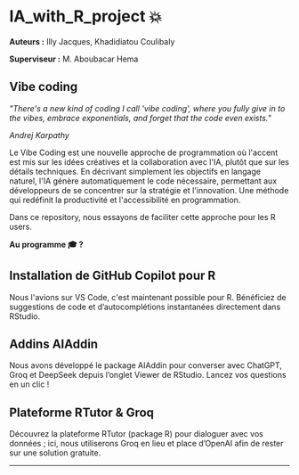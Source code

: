 # IA_with_R_project 💥

**Auteurs :**  Illy Jacques, Khadidiatou Coulibaly

**Superviseur :** M. Aboubacar Hema

## Vibe coding

*"There's a new kind of coding I call 'vibe coding', where you fully give in to the vibes, embrace exponentials, and forget that the code even exists."*

*Andrej Karpathy*

Le Vibe Coding est une nouvelle approche de programmation où l'accent est mis sur les idées créatives et la collaboration avec l'IA, plutôt que sur les détails techniques.
En décrivant simplement les objectifs en langage naturel, l'IA génère automatiquement le code nécessaire, permettant aux développeurs de se concentrer sur la stratégie et l'innovation. 
Une méthode qui redéfinit la productivité et l'accessibilité en programmation.

Dans ce repository, nous essayons de faciliter cette approche pour les R users.

**Au programme 🎓 ?**

## Installation de GitHub Copilot pour R  
   Nous l'avions sur VS Code, c'est maintenant possible pour R. Bénéficiez de suggestions de code et d’autocomplétions instantanées directement dans RStudio.

## Addins AIAddin 
   Nous avons développé le package AIAddin pour converser avec ChatGPT, Groq et DeepSeek depuis l’onglet Viewer de RStudio. 
   Lancez vos questions en un clic !

## Plateforme RTutor & Groq  
   Découvrez la plateforme RTutor (package R) pour dialoguer avec vos données ; ici, nous utiliserons Groq en lieu et place d’OpenAI afin de rester sur une solution gratuite.

---

